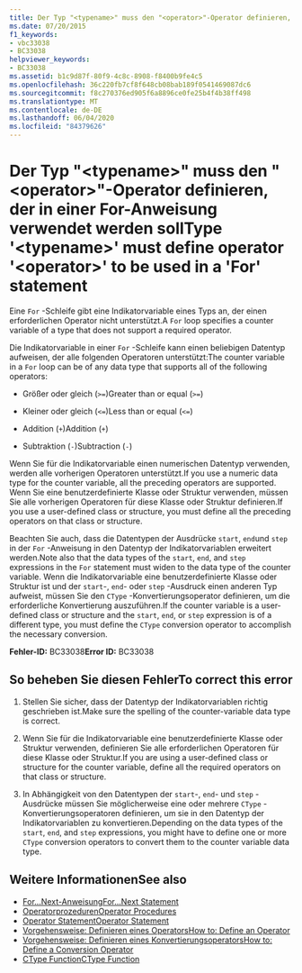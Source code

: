 ```yaml
---
title: Der Typ "<typename>" muss den "<operator>"-Operator definieren, der in einer For-Anweisung verwendet werden soll
ms.date: 07/20/2015
f1_keywords:
- vbc33038
- BC33038
helpviewer_keywords:
- BC33038
ms.assetid: b1c9d87f-80f9-4c8c-8908-f8400b9fe4c5
ms.openlocfilehash: 36c220fb7cf8f648cb08bab189f0541469087dc6
ms.sourcegitcommit: f8c270376ed905f6a8896ce0fe25b4f4b38ff498
ms.translationtype: MT
ms.contentlocale: de-DE
ms.lasthandoff: 06/04/2020
ms.locfileid: "84379626"
---
```

# <a name="type-typename-must-define-operator-operator-to-be-used-in-a-for-statement"></a><span data-ttu-id="fdba5-102">Der Typ "\<typename>" muss den "\<operator>"-Operator definieren, der in einer For-Anweisung verwendet werden soll</span><span class="sxs-lookup"><span data-stu-id="fdba5-102">Type '\<typename>' must define operator '\<operator>' to be used in a 'For' statement</span></span>
<span data-ttu-id="fdba5-103">Eine `For` -Schleife gibt eine Indikatorvariable eines Typs an, der einen erforderlichen Operator nicht unterstützt.</span><span class="sxs-lookup"><span data-stu-id="fdba5-103">A `For` loop specifies a counter variable of a type that does not support a required operator.</span></span>  
  
 <span data-ttu-id="fdba5-104">Die Indikatorvariable in einer `For` -Schleife kann einen beliebigen Datentyp aufweisen, der alle folgenden Operatoren unterstützt:</span><span class="sxs-lookup"><span data-stu-id="fdba5-104">The counter variable in a `For` loop can be of any data type that supports all of the following operators:</span></span>  
  
- <span data-ttu-id="fdba5-105">Größer oder gleich (`>=`)</span><span class="sxs-lookup"><span data-stu-id="fdba5-105">Greater than or equal (`>=`)</span></span>  
  
- <span data-ttu-id="fdba5-106">Kleiner oder gleich (`<=`)</span><span class="sxs-lookup"><span data-stu-id="fdba5-106">Less than or equal (`<=`)</span></span>  
  
- <span data-ttu-id="fdba5-107">Addition (`+`)</span><span class="sxs-lookup"><span data-stu-id="fdba5-107">Addition (`+`)</span></span>  
  
- <span data-ttu-id="fdba5-108">Subtraktion (`-`)</span><span class="sxs-lookup"><span data-stu-id="fdba5-108">Subtraction (`-`)</span></span>  
  
 <span data-ttu-id="fdba5-109">Wenn Sie für die Indikatorvariable einen numerischen Datentyp verwenden, werden alle vorherigen Operatoren unterstützt.</span><span class="sxs-lookup"><span data-stu-id="fdba5-109">If you use a numeric data type for the counter variable, all the preceding operators are supported.</span></span> <span data-ttu-id="fdba5-110">Wenn Sie eine benutzerdefinierte Klasse oder Struktur verwenden, müssen Sie alle vorherigen Operatoren für diese Klasse oder Struktur definieren.</span><span class="sxs-lookup"><span data-stu-id="fdba5-110">If you use a user-defined class or structure, you must define all the preceding operators on that class or structure.</span></span>  
  
 <span data-ttu-id="fdba5-111">Beachten Sie auch, dass die Datentypen der Ausdrücke `start`, `end`und `step` in der `For` -Anweisung in den Datentyp der Indikatorvariablen erweitert werden.</span><span class="sxs-lookup"><span data-stu-id="fdba5-111">Note also that the data types of the `start`, `end`, and `step` expressions in the `For` statement must widen to the data type of the counter variable.</span></span> <span data-ttu-id="fdba5-112">Wenn die Indikatorvariable eine benutzerdefinierte Klasse oder Struktur ist und der `start`-, `end`- oder `step` -Ausdruck einen anderen Typ aufweist, müssen Sie den `CType` -Konvertierungsoperator definieren, um die erforderliche Konvertierung auszuführen.</span><span class="sxs-lookup"><span data-stu-id="fdba5-112">If the counter variable is a user-defined class or structure and the `start`, `end`, or `step` expression is of a different type, you must define the `CType` conversion operator to accomplish the necessary conversion.</span></span>  
  
 <span data-ttu-id="fdba5-113">**Fehler-ID:** BC33038</span><span class="sxs-lookup"><span data-stu-id="fdba5-113">**Error ID:** BC33038</span></span>  
  
## <a name="to-correct-this-error"></a><span data-ttu-id="fdba5-114">So beheben Sie diesen Fehler</span><span class="sxs-lookup"><span data-stu-id="fdba5-114">To correct this error</span></span>  
  
1. <span data-ttu-id="fdba5-115">Stellen Sie sicher, dass der Datentyp der Indikatorvariablen richtig geschrieben ist.</span><span class="sxs-lookup"><span data-stu-id="fdba5-115">Make sure the spelling of the counter-variable data type is correct.</span></span>  
  
2. <span data-ttu-id="fdba5-116">Wenn Sie für die Indikatorvariable eine benutzerdefinierte Klasse oder Struktur verwenden, definieren Sie alle erforderlichen Operatoren für diese Klasse oder Struktur.</span><span class="sxs-lookup"><span data-stu-id="fdba5-116">If you are using a user-defined class or structure for the counter variable, define all the required operators on that class or structure.</span></span>  
  
3. <span data-ttu-id="fdba5-117">In Abhängigkeit von den Datentypen der `start`-, `end`- und `step` -Ausdrücke müssen Sie möglicherweise eine oder mehrere `CType` -Konvertierungsoperatoren definieren, um sie in den Datentyp der Indikatorvariablen zu konvertieren.</span><span class="sxs-lookup"><span data-stu-id="fdba5-117">Depending on the data types of the `start`, `end`, and `step` expressions, you might have to define one or more `CType` conversion operators to convert them to the counter variable data type.</span></span>  
  
## <a name="see-also"></a><span data-ttu-id="fdba5-118">Weitere Informationen</span><span class="sxs-lookup"><span data-stu-id="fdba5-118">See also</span></span>

- [<span data-ttu-id="fdba5-119">For...Next-Anweisung</span><span class="sxs-lookup"><span data-stu-id="fdba5-119">For...Next Statement</span></span>](../language-reference/statements/for-next-statement.md)
- [<span data-ttu-id="fdba5-120">Operatorprozeduren</span><span class="sxs-lookup"><span data-stu-id="fdba5-120">Operator Procedures</span></span>](../programming-guide/language-features/procedures/operator-procedures.md)
- [<span data-ttu-id="fdba5-121">Operator Statement</span><span class="sxs-lookup"><span data-stu-id="fdba5-121">Operator Statement</span></span>](../language-reference/statements/operator-statement.md)
- [<span data-ttu-id="fdba5-122">Vorgehensweise: Definieren eines Operators</span><span class="sxs-lookup"><span data-stu-id="fdba5-122">How to: Define an Operator</span></span>](../programming-guide/language-features/procedures/how-to-define-an-operator.md)
- [<span data-ttu-id="fdba5-123">Vorgehensweise: Definieren eines Konvertierungsoperators</span><span class="sxs-lookup"><span data-stu-id="fdba5-123">How to: Define a Conversion Operator</span></span>](../programming-guide/language-features/procedures/how-to-define-a-conversion-operator.md)
- [<span data-ttu-id="fdba5-124">CType Function</span><span class="sxs-lookup"><span data-stu-id="fdba5-124">CType Function</span></span>](../language-reference/functions/ctype-function.md)
